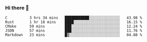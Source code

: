 ### Hi there 👋

<!--
**WShiBin/WShiBin** is a ✨ _special_ ✨ repository because its `README.md` (this file) appears on your GitHub profile.

Here are some ideas to get you started:

- 🔭 I’m currently working on ...
- 🌱 I’m currently learning ...
- 👯 I’m looking to collaborate on ...
- 🤔 I’m looking for help with ...
- 💬 Ask me about ...
- 📫 How to reach me: ...
- 😄 Pronouns: ...
- ⚡ Fun fact: ...
-->

<!--START_SECTION:waka-->
```text
C          3 hrs 34 mins   ███████████░░░░░░░░░░░░░░   43.98 % 
Rust       1 hr 18 mins    ████░░░░░░░░░░░░░░░░░░░░░   16.15 % 
CMake      59 mins         ███░░░░░░░░░░░░░░░░░░░░░░   12.24 % 
JSON       57 mins         ███░░░░░░░░░░░░░░░░░░░░░░   11.76 % 
Markdown   23 mins         █▒░░░░░░░░░░░░░░░░░░░░░░░   04.88 % 
```
<!--END_SECTION:waka-->
